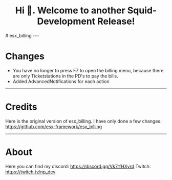 <h1 align="center">Hi 👋. Welcome to another Squid-Development Release!</h1>
# esx_billing
---

# Changes
- You have no longer to press F7 to open the billing menu, because there are only Ticketstations in the PD's to pay the bills.
- Added AdvancedNotifications for each action

---

# Credits
Here is the original version of esx_billing. I have only done a few changes.
https://github.com/esx-framework/esx_billing

---

# About
Here you can find my discord: https://discord.gg/Vk7rfHXyrd
Twitch: https://twitch.tv/np_dev